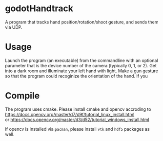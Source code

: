 # godotHandtrack
A program that tracks hand position/rotation/shoot gesture, and sends them via UDP. 


# Usage
Launch the program (an executable) from the commandline with an optional parameter that is the device number of the camera (typically 0, 1, or 2). Get into a dark room and illuminate your left hand with light. Make a gun gesture so that the program could recoginize the orientation of the hand. If you 

# Compile
The program uses cmake. Please install cmake and opencv accroding to   
https://docs.opencv.org/master/d7/d9f/tutorial_linux_install.html   
or https://docs.opencv.org/master/d3/d52/tutorial_windows_install.html  

If opencv is installed via `pacman`, please install  `vtk` and `hdf5` packages as well.
